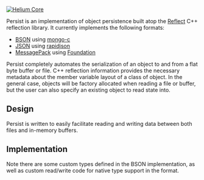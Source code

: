 <a href="http://heliumproject.org/">![Helium Core](https://raw.github.com/HeliumProject/Core/master/Documentation/Helium.png)</a>

Persist is an implementation of object persistence built atop the [Reflect](https://github.com/HeliumProject/Reflect) C++ reflection library.  It currently implements the following formats:
* [BSON](http://bsonspec.org/) using [mongo-c](https://github.com/mongodb/mongo-c-driver)
* [JSON](http://json.com/) using [rapidjson](http://code.google.com/p/rapidjson/)
* [MessagePack](http://msgpack.org/) using [Foundation](https://github.com/HeliumProject/Foundation)

Persist completely automates the serialization of an object to and from a flat byte buffer or file.  C++ reflection information provides the necessary metadata about the member variable layout of a class of object.  In the general case, objects will be factory allocated when reading a file or buffer, but the user can also specify an existing object to read state into.

## Design

Persist is written to easily facilitate reading and writing data between both files and in-memory buffers.

## Implementation

Note there are some custom types defined in the BSON implementation, as well as custom read/write code for native type support in the format.
